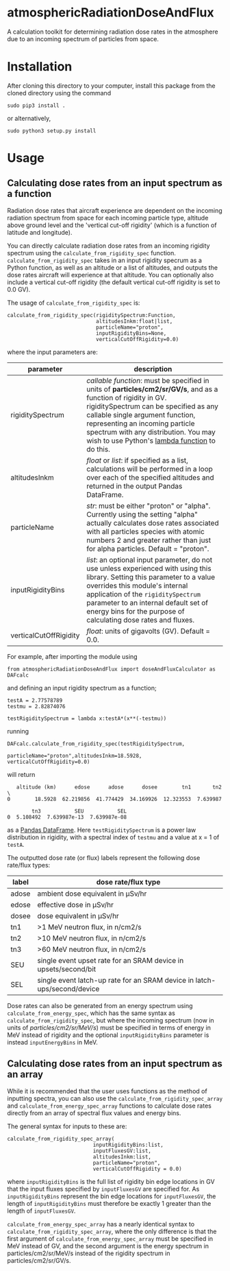 # atmosphericRadiationDoseAndFlux

A calculation toolkit for determining radiation dose rates in the atmosphere due to an incoming spectrum of particles from space.

# Installation

After cloning this directory to your computer, install this package from the cloned directory using the command

```
sudo pip3 install .
```
or alternatively,
```
sudo python3 setup.py install
```

# Usage

## Calculating dose rates from an input spectrum as a function

Radiation dose rates that aircraft experience are dependent on the incoming radiation spectrum from space for each incoming particle type, 
altitude above ground level and the 'vertical cut-off rigidity' (which is a function of latitude and longitude). 

You can directly calculate radiation dose rates from an incoming rigidity spectrum using the `calculate_from_rigidity_spec` function. 
`calculate_from_rigidity_spec` takes in an input rigidity specrum as a Python function, as well as an altitude or a list of altitudes, 
and outputs the dose rates aircraft will experience at that altitude. You can optionally also include a vertical cut-off rigidity (the 
default vertical cut-off rigidity is set to 0.0 GV).

The usage of `calculate_from_rigidity_spec` is:

```
calculate_from_rigidity_spec(rigiditySpectrum:Function, 
                             altitudesInkm:float|list, 
                             particleName="proton", 
                             inputRigidityBins=None,
                             verticalCutOffRigidity=0.0)
```
where the input parameters are:

| parameter | description |
| --------- | ----------- |
| rigiditySpectrum | *callable function*: must be specified in units of **particles/cm2/sr/GV/s**, and as a function of rigidity in GV. rigiditySpectrum can be specified as any callable single argument function, representing an incoming particle spectrum with any distribution. You may wish to use Python's [lambda function](https://www.w3schools.com/python/python_lambda.asp) to do this.
| altitudesInkm | *float* or *list*: if specified as a list, calculations will be performed in a loop over each of the specified altitudes and returned in the output Pandas DataFrame.
| particleName | *str*: must be either "proton" or "alpha". Currently using the setting "alpha" actually calculates dose rates associated with all particles species with atomic numbers 2 and greater rather than just for alpha particles. Default = "proton".
| inputRigidityBins | *list*: an optional input parameter, do not use unless experienced with using this library. Setting this parameter to a value overrides this module's internal application of the `rigiditySpectrum` parameter to an internal default set of energy bins for the purpose of calculating dose rates and fluxes. |
| verticalCutOffRigidity | *float*: units of gigavolts (GV). Default = 0.0.    

For example, after importing the module using
```
from atmosphericRadiationDoseAndFlux import doseAndFluxCalculator as DAFcalc
```
and defining an input rigidity spectrum as a function;
```
testA = 2.77578789
testmu = 2.82874076

testRigiditySpectrum = lambda x:testA*(x**(-testmu))
```
running
```
DAFcalc.calculate_from_rigidity_spec(testRigiditySpectrum, 
                                    particleName="proton",altitudesInkm=18.5928, verticalCutOffRigidity=0.0)
```
will return
```
   altitude (km)      edose      adose      dosee        tn1       tn2  \
0        18.5928  62.219856  41.774429  34.169926  12.323553  7.639987   

        tn3           SEU           SEL  
0  5.108492  7.639987e-13  7.639987e-08 
```
as a [Pandas DataFrame](https://pandas.pydata.org/docs/reference/api/pandas.DataFrame.html). Here `testRigiditySpectrum` is a power law distribution in rigidity, with a spectral index of `testmu` and a value at x = 1 of `testA`.

The outputted dose rate (or flux) labels represent the following dose rate/flux types:

|label | dose rate/flux type|
|------|--------------------|
|adose| ambient dose equivalent in µSv/hr |
|edose| effective dose in µSv/hr |
|dosee| dose equivalent in µSv/hr |
|tn1| >1 MeV neutron flux, in n/cm2/s |
|tn2| >10 MeV neutron flux, in n/cm2/s |
|tn3| >60 MeV neutron flux, in n/cm2/s |
|SEU| single event upset rate for an SRAM device in upsets/second/bit |
|SEL| single event latch-up rate for an SRAM device in latch-ups/second/device |

Dose rates can also be generated from an energy spectrum using `calculate_from_energy_spec`, which has the same syntax as `calculate_from_rigidity_spec`, 
but where the incoming spectrum (now in units of *particles/cm2/sr/MeV/s*) must be specified in terms of energy in MeV instead of rigidity and the optional `inputRigidityBins` parameter is instead `inputEnergyBins` in MeV.

## Calculating dose rates from an input spectrum as an array

While it is recommended that the user uses functions as the method of inputting spectra, you can also use the `calculate_from_rigidity_spec_array` and `calculate_from_energy_spec_array` functions to calculate dose rates directly from an array of spectral flux values and energy bins.

The general syntax for inputs to these are:

```
calculate_from_rigidity_spec_array(
                            inputRigidityBins:list,
                            inputFluxesGV:list, 
                            altitudesInkm:list, 
                            particleName="proton",
                            verticalCutOffRigidity = 0.0)
```
                            
where `inputRigidityBins` is the full list of rigidity bin edge locations in GV that the input fluxes specified by `inputFluxesGV` are specified for. As `inputRigidityBins` represent the bin edge locations for `inputFluxesGV`, the length of `inputRigidityBins` must therefore be exactly 1 greater than the length of `inputFluxesGV`.

`calculate_from_energy_spec_array` has a nearly identical syntax to `calculate_from_rigidity_spec_array`, where the only difference is that the first argument of `calculate_from_energy_spec_array` must be specified in MeV instead of GV, and the second argument is the energy spectrum in particles/cm2/sr/MeV/s instead of the rigidity spectrum in particles/cm2/sr/GV/s.






